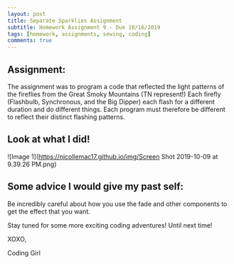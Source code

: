 ```yaml
---
layout: post
title: Separate Sparklies Assignment
subtitle: Homework Assignment 9 - Due 10/16/2019
tags: [homework, assignments, sewing, coding]
comments: true
---
```


## Assignment: 
The assignment was to program a code that reflected the light patterns of the fireflies from the Great Smoky Mountains (TN represent!) Each firefly (Flashbulb, Synchronous, and the Big Dipper) each flash for a different duration and do different things. Each program must therefore be different to reflect their distinct flashing patterns.

## Look at what I did!

![Image 1](https://nicollemac17.github.io/img/Screen Shot 2019-10-09 at 9.39.26 PM.png)


## Some advice I would give my past self:
Be incredibly careful about how you use the fade and other components to get the effect that you want.


Stay tuned for some more exciting coding adventures! Until next time! 

XOXO, 

Coding Girl
